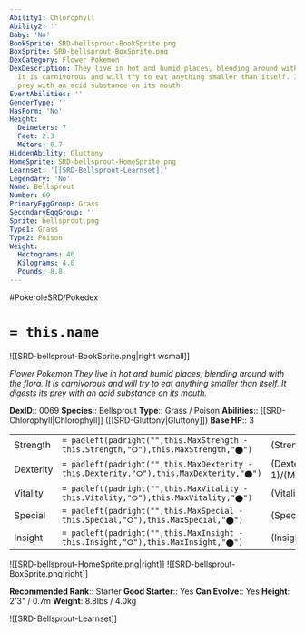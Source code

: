 ```yaml
---
Ability1: Chlorophyll
Ability2: ''
Baby: 'No'
BookSprite: SRD-bellsprout-BookSprite.png
BoxSprite: SRD-bellsprout-BoxSprite.png
DexCategory: Flower Pokemon
DexDescription: They live in hot and humid places, blending around with the flora.
  It is carnivorous and will try to eat anything smaller than itself. It digests its
  prey with an acid substance on its mouth.
EventAbilities: ''
GenderType: ''
HasForm: 'No'
Height:
  Deimeters: 7
  Feet: 2.3
  Meters: 0.7
HiddenAbility: Gluttony
HomeSprite: SRD-bellsprout-HomeSprite.png
Learnset: '[[SRD-Bellsprout-Learnset]]'
Legendary: 'No'
Name: Bellsprout
Number: 69
PrimaryEggGroup: Grass
SecondaryEggGroup: ''
Sprite: bellsprout.png
Type1: Grass
Type2: Poison
Weight:
  Hectograms: 40
  Kilograms: 4.0
  Pounds: 8.8
---
```


#PokeroleSRD/Pokedex

# `= this.name`

![[SRD-bellsprout-BookSprite.png|right wsmall]]

*Flower Pokemon*
*They live in hot and humid places, blending around with the flora. It is carnivorous and will try to eat anything smaller than itself. It digests its prey with an acid substance on its mouth.*

**DexID**:: 0069
**Species**:: Bellsprout
**Type**:: Grass / Poison
**Abilities**:: [[SRD-Chlorophyll|Chlorophyll]] ([[SRD-Gluttony|Gluttony]])
**Base HP**:: 3

|           |                                                                                        |                                          |
| --------- | -------------------------------------------------------------------------------------- | ---------------------------------------- |
| Strength  | `= padleft(padright("",this.MaxStrength - this.Strength,"⭘"),this.MaxStrength,"⬤")`    | (Strength::2)/(MaxStrength::5)   |
| Dexterity | `= padleft(padright("",this.MaxDexterity - this.Dexterity,"⭘"),this.MaxDexterity,"⬤")` | (Dexterity:: 1)/(MaxDexterity::3) |
| Vitality  | `= padleft(padright("",this.MaxVitality - this.Vitality,"⭘"),this.MaxVitality,"⬤")`    | (Vitality::1)/(MaxVitality::3)   |
| Special   | `= padleft(padright("",this.MaxSpecial - this.Special,"⭘"),this.MaxSpecial,"⬤")`       | (Special::2)/(MaxSpecial::5)     |
| Insight   | `= padleft(padright("",this.MaxInsight - this.Insight,"⭘"),this.MaxInsight,"⬤")`       | (Insight::1)/(MaxInsight::3)     |

![[SRD-bellsprout-HomeSprite.png|right]]
![[SRD-bellsprout-BoxSprite.png|right]]

**Recommended Rank**:: Starter
**Good Starter**:: Yes
**Can Evolve**:: Yes
**Height**: 2'3" / 0.7m
**Weight**: 8.8lbs / 4.0kg

![[SRD-Bellsprout-Learnset]]